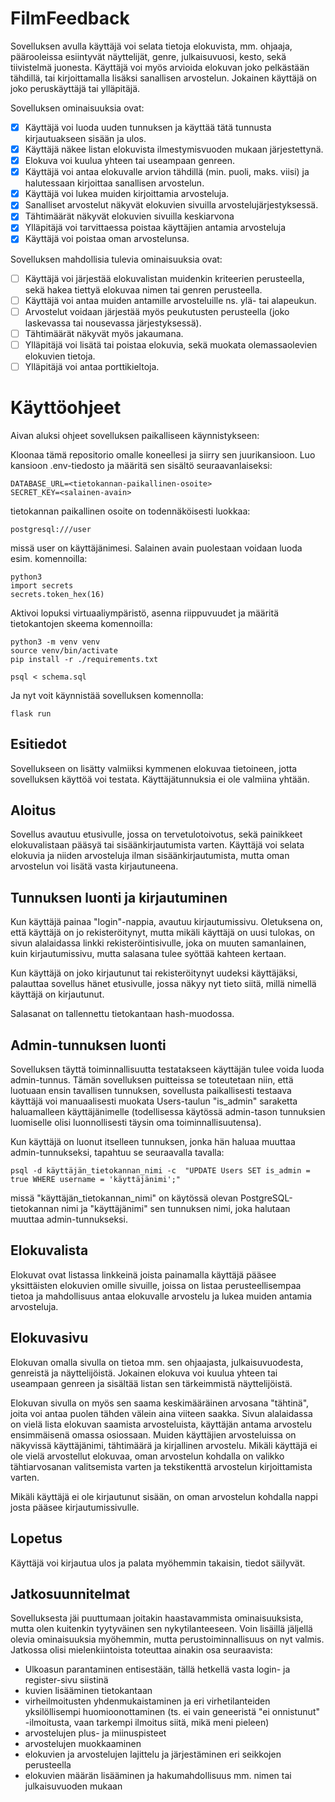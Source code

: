 # FilmFeedback

Sovelluksen avulla käyttäjä voi selata tietoja elokuvista, mm. ohjaaja, päärooleissa esiintyvät näyttelijät, genre, julkaisuvuosi, kesto, sekä tiivistelmä juonesta. Käyttäjä voi myös arvioida elokuvan joko pelkästään tähdillä, tai kirjoittamalla lisäksi sanallisen arvostelun. Jokainen käyttäjä on joko peruskäyttäjä tai ylläpitäjä.

Sovelluksen ominaisuuksia ovat:

- [x] Käyttäjä voi luoda uuden tunnuksen ja käyttää tätä tunnusta kirjautuakseen sisään ja ulos.
- [x] Käyttäjä näkee listan elokuvista ilmestymisvuoden mukaan järjestettynä.
- [x] Elokuva voi kuulua yhteen tai useampaan genreen.
- [x] Käyttäjä voi antaa elokuvalle arvion tähdillä (min. puoli, maks. viisi) ja halutessaan kirjoittaa sanallisen arvostelun.
- [x] Käyttäjä voi lukea muiden kirjoittamia arvosteluja.
- [x] Sanalliset arvostelut näkyvät elokuvien sivuilla arvostelujärjestyksessä.
- [x] Tähtimäärät näkyvät elokuvien sivuilla keskiarvona
- [x] Ylläpitäjä voi tarvittaessa poistaa käyttäjien antamia arvosteluja
- [x] Käyttäjä voi poistaa oman arvostelunsa.

Sovelluksen mahdollisia tulevia ominaisuuksia ovat:

- [ ] Käyttäjä voi järjestää elokuvalistan muidenkin kriteerien perusteella, sekä hakea tiettyä elokuvaa nimen tai genren perusteella.
- [ ] Käyttäjä voi antaa muiden antamille arvosteluille ns. ylä- tai alapeukun.
- [ ] Arvostelut voidaan järjestää myös peukutusten perusteella (joko laskevassa tai nousevassa järjestyksessä).
- [ ] Tähtimäärät näkyvät myös jakaumana.
- [ ] Ylläpitäjä voi lisätä tai poistaa elokuvia, sekä muokata olemassaolevien elokuvien tietoja.
- [ ] Ylläpitäjä voi antaa porttikieltoja.

# Käyttöohjeet

Aivan aluksi ohjeet sovelluksen paikalliseen käynnistykseen:

Kloonaa tämä repositorio omalle koneellesi ja siirry sen juurikansioon. Luo kansioon .env-tiedosto ja määritä sen sisältö seuraavanlaiseksi:

```
DATABASE_URL=<tietokannan-paikallinen-osoite>
SECRET_KEY=<salainen-avain>
```

tietokannan paikallinen osoite on todennäköisesti luokkaa:

```
postgresql:///user
```

missä user on käyttäjänimesi. Salainen avain puolestaan voidaan luoda esim. komennoilla:

```
python3
import secrets
secrets.token_hex(16)
```

Aktivoi lopuksi virtuaaliympäristö, asenna riippuvuudet ja määritä tietokantojen skeema komennoilla:

```
python3 -m venv venv
source venv/bin/activate
pip install -r ./requirements.txt

psql < schema.sql
```

Ja nyt voit käynnistää sovelluksen komennolla:

```
flask run
```

## Esitiedot

Sovellukseen on lisätty valmiiksi kymmenen elokuvaa tietoineen, jotta sovelluksen käyttöä voi testata. Käyttäjätunnuksia ei ole valmiina yhtään.

## Aloitus

Sovellus avautuu etusivulle, jossa on tervetulotoivotus, sekä painikkeet elokuvalistaan pääsyä tai sisäänkirjautumista varten. Käyttäjä voi selata elokuvia ja niiden arvosteluja ilman sisäänkirjautumista, mutta oman arvostelun voi lisätä vasta kirjautuneena.

## Tunnuksen luonti ja kirjautuminen

Kun käyttäjä painaa "login"-nappia, avautuu kirjautumissivu. Oletuksena on, että käyttäjä on jo rekisteröitynyt, mutta mikäli käyttäjä on uusi tulokas, on sivun alalaidassa linkki rekisteröintisivulle, joka on muuten samanlainen, kuin kirjautumissivu, mutta salasana tulee syöttää kahteen kertaan.

Kun käyttäjä on joko kirjautunut tai rekisteröitynyt uudeksi käyttäjäksi, palauttaa sovellus hänet etusivulle, jossa näkyy nyt tieto siitä, millä nimellä käyttäjä on kirjautunut.

Salasanat on tallennettu tietokantaan hash-muodossa.

## Admin-tunnuksen luonti

Sovelluksen täyttä toiminnallisuutta testatakseen käyttäjän tulee voida luoda admin-tunnus. Tämän sovelluksen puitteissa se toteutetaan niin, että luotuaan ensin tavallisen tunnuksen, sovellusta paikallisesti testaava käyttäjä voi manuaalisesti muokata Users-taulun "is_admin" saraketta haluamalleen käyttäjänimelle (todellisessa käytössä admin-tason tunnuksien luomiselle olisi luonnollisesti täysin oma toiminnallisuutensa).

Kun käyttäjä on luonut itselleen tunnuksen, jonka hän haluaa muuttaa admin-tunnukseksi, tapahtuu se seuraavalla tavalla:

```
psql -d käyttäjän_tietokannan_nimi -c  "UPDATE Users SET is_admin = true WHERE username = 'käyttäjänimi';"
```
missä "käyttäjän_tietokannan_nimi" on käytössä olevan PostgreSQL-tietokannan nimi ja "käyttäjänimi" sen tunnuksen nimi, joka halutaan muuttaa admin-tunnukseksi.

## Elokuvalista

Elokuvat ovat listassa linkkeinä joista painamalla käyttäjä pääsee yksittäisten elokuvien omille sivuille, joissa on listaa perusteellisempaa tietoa ja mahdollisuus antaa elokuvalle arvostelu ja lukea muiden antamia arvosteluja.

## Elokuvasivu

Elokuvan omalla sivulla on tietoa mm. sen ohjaajasta, julkaisuvuodesta, genreistä ja näyttelijöistä. Jokainen elokuva voi kuulua yhteen tai useampaan genreen ja sisältää listan sen tärkeimmistä näyttelijöistä.

Elokuvan sivulla on myös sen saama keskimääräinen arvosana "tähtinä", joita voi antaa puolen tähden välein aina viiteen saakka. Sivun alalaidassa on vielä lista elokuvan saamista arvosteluista, käyttäjän antama arvostelu ensimmäisenä omassa osiossaan. Muiden käyttäjien arvosteluissa on näkyvissä käyttäjänimi, tähtimäärä ja kirjallinen arvostelu. Mikäli käyttäjä ei ole vielä arvostellut elokuvaa, oman arvostelun kohdalla on valikko tähtiarvosanan valitsemista varten ja tekstikenttä arvostelun kirjoittamista varten.

Mikäli käyttäjä ei ole kirjautunut sisään, on oman arvostelun kohdalla nappi josta pääsee kirjautumissivulle.

## Lopetus

Käyttäjä voi kirjautua ulos ja palata myöhemmin takaisin, tiedot säilyvät.

## Jatkosuunnitelmat

Sovelluksesta jäi puuttumaan joitakin haastavammista ominaisuuksista, mutta olen kuitenkin tyytyväinen sen nykytilanteeseen. Voin lisäillä jäljellä olevia ominaisuuksia myöhemmin, mutta perustoiminnallisuus on nyt valmis. Jatkossa olisi mielenkiintoista toteuttaa ainakin osa seuraavista:

* Ulkoasun parantaminen entisestään, tällä hetkellä vasta login- ja register-sivu siistinä
* kuvien lisääminen tietokantaan
* virheilmoitusten yhdenmukaistaminen ja eri virhetilanteiden yksilöllisempi huomioonottaminen (ts. ei vain geneeristä "ei onnistunut" -ilmoitusta, vaan tarkempi ilmoitus siitä, mikä meni pieleen)
* arvostelujen plus- ja miinuspisteet
* arvostelujen muokkaaminen
* elokuvien ja arvostelujen lajittelu ja järjestäminen eri seikkojen perusteella
* elokuvien määrän lisääminen ja hakumahdollisuus mm. nimen tai julkaisuvuoden mukaan
